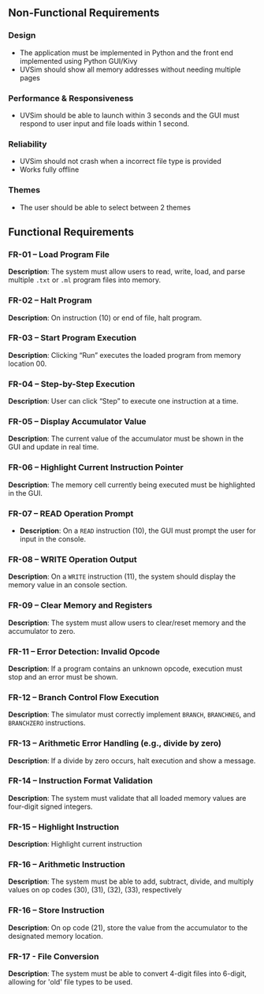 ## Non-Functional Requirements

### Design
- The application must be implemented in Python and the front end implemented using Python GUI/Kivy
- UVSim should show all memory addresses without needing multiple pages

### Performance & Responsiveness
- UVSim should be able to launch within 3 seconds and the GUI must respond to user input and file loads within 1 second.

### Reliability
- UVSim should not crash when a incorrect file type is provided
- Works fully offline

### Themes
- The user should be able to select between 2 themes


## Functional Requirements

### FR-01 – Load Program File
**Description**: The system must allow users to read, write, load, and parse multiple `.txt` or `.ml` program files into memory.

### FR-02 – Halt Program
**Description**: On instruction (10) or end of file, halt program.

### FR-03 – Start Program Execution
**Description**: Clicking “Run” executes the loaded program from memory location 00.

### FR-04 – Step-by-Step Execution
**Description**: User can click “Step” to execute one instruction at a time.

### FR-05 – Display Accumulator Value
**Description**: The current value of the accumulator must be shown in the GUI and update in real time.

### FR-06 – Highlight Current Instruction Pointer
**Description**: The memory cell currently being executed must be highlighted in the GUI.

### FR-07 – READ Operation Prompt
- **Description**: On a `READ` instruction (10), the GUI must prompt the user for input in the console.

### FR-08 – WRITE Operation Output
**Description**: On a `WRITE` instruction (11), the system should display the memory value in an console section.

### FR-09 – Clear Memory and Registers
**Description**: The system must allow users to clear/reset memory and the accumulator to zero.

### FR-11 – Error Detection: Invalid Opcode
**Description**: If a program contains an unknown opcode, execution must stop and an error must be shown.

### FR-12 – Branch Control Flow Execution
**Description**: The simulator must correctly implement `BRANCH`, `BRANCHNEG`, and `BRANCHZERO` instructions.

### FR-13 – Arithmetic Error Handling (e.g., divide by zero)
**Description**: If a divide by zero occurs, halt execution and show a message.

### FR-14 – Instruction Format Validation
**Description**: The system must validate that all loaded memory values are four-digit signed integers.

### FR-15 – Highlight Instruction
**Description**: Highlight current instruction

### FR-16 – Arithmetic Instruction
**Description**: The system must be able to add, subtract, divide, and multiply values on op codes (30), (31), (32), (33), respectively

### FR-16 – Store Instruction
**Description**: On op code (21), store the value from the accumulator to the designated memory location.

### FR-17 - File Conversion
**Description**: The system must be able to convert 4-digit files into 6-digit, allowing for 'old' file types to be used.


